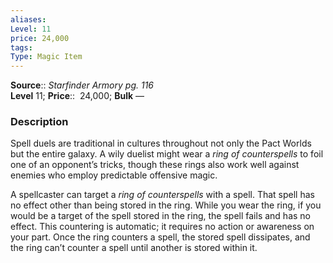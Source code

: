 ```yaml
---
aliases: 
Level: 11
price: 24,000
tags: 
Type: Magic Item
---
```

**Source**:: _Starfinder Armory pg. 116_  
**Level** 11;
**Price**::  24,000; **Bulk** —

### Description

Spell duels are traditional in cultures throughout not only the Pact Worlds but the entire galaxy. A wily duelist might wear a _ring of counterspells_ to foil one of an opponent’s tricks, though these rings also work well against enemies who employ predictable offensive magic.  
  
A spellcaster can target a _ring of counterspells_ with a spell. That spell has no effect other than being stored in the ring. While you wear the ring, if you would be a target of the spell stored in the ring, the spell fails and has no effect. This countering is automatic; it requires no action or awareness on your part. Once the ring counters a spell, the stored spell dissipates, and the ring can’t counter a spell until another is stored within it.
